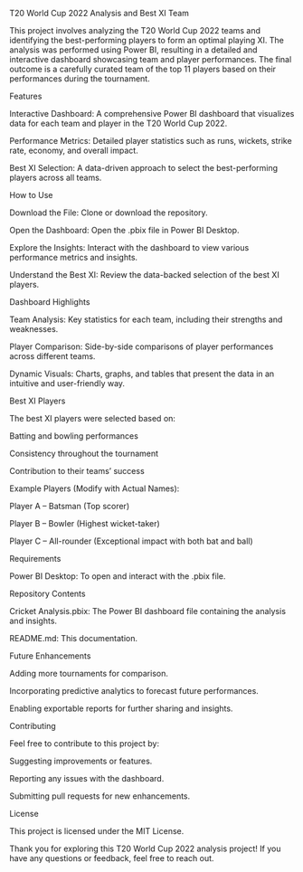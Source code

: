 T20 World Cup 2022 Analysis and Best XI Team

This project involves analyzing the T20 World Cup 2022 teams and identifying the best-performing players to form an optimal playing XI. The analysis was performed using Power BI, resulting in a detailed and interactive dashboard showcasing team and player performances. The final outcome is a carefully curated team of the top 11 players based on their performances during the tournament.

Features

Interactive Dashboard: A comprehensive Power BI dashboard that visualizes data for each team and player in the T20 World Cup 2022.

Performance Metrics: Detailed player statistics such as runs, wickets, strike rate, economy, and overall impact.

Best XI Selection: A data-driven approach to select the best-performing players across all teams.

How to Use

Download the File: Clone or download the repository.

Open the Dashboard: Open the .pbix file in Power BI Desktop.

Explore the Insights: Interact with the dashboard to view various performance metrics and insights.

Understand the Best XI: Review the data-backed selection of the best XI players.

Dashboard Highlights

Team Analysis: Key statistics for each team, including their strengths and weaknesses.

Player Comparison: Side-by-side comparisons of player performances across different teams.

Dynamic Visuals: Charts, graphs, and tables that present the data in an intuitive and user-friendly way.

Best XI Players

The best XI players were selected based on:

Batting and bowling performances

Consistency throughout the tournament

Contribution to their teams’ success

Example Players (Modify with Actual Names):

Player A – Batsman (Top scorer)

Player B – Bowler (Highest wicket-taker)

Player C – All-rounder (Exceptional impact with both bat and ball)

Requirements

Power BI Desktop: To open and interact with the .pbix file.

Repository Contents

Cricket Analysis.pbix: The Power BI dashboard file containing the analysis and insights.

README.md: This documentation.

Future Enhancements

Adding more tournaments for comparison.

Incorporating predictive analytics to forecast future performances.

Enabling exportable reports for further sharing and insights.

Contributing

Feel free to contribute to this project by:

Suggesting improvements or features.

Reporting any issues with the dashboard.

Submitting pull requests for new enhancements.

License

This project is licensed under the MIT License.

Thank you for exploring this T20 World Cup 2022 analysis project! If you have any questions or feedback, feel free to reach out.
